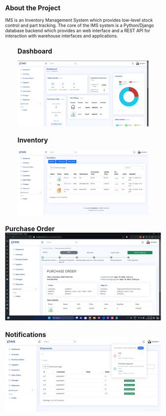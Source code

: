 ## About the Project
IMS is an Inventory Management System which provides low-level stock control and part tracking. The core of the IMS system is a Python/Django database backend which provides an web interface and a REST API for interaction with warehouse interfaces and applications.

<figure>
<h2>Dashboard</h2>
<img src="IMS/static/assets/img/dashboard.png">
</figure>
<figure>
<h2>Inventory</h2>
<img src="IMS/static/assets/img/inventory.png">
</figure>
<h2>Purchase Order</figcaption>
<img src="IMS/static/assets/img/purchase_order1.png">
</figure>
<h2>Notifications</figcaption>
<img src="IMS/static/assets/img/notifications-ships.png">
</figure>
